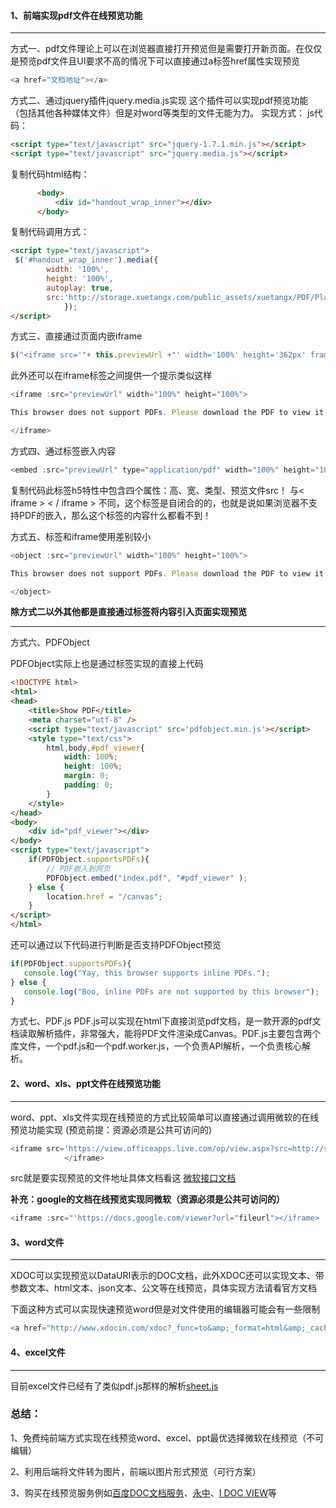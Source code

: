 #### 1、前端实现pdf文件在线预览功能

***

方式一、pdf文件理论上可以在浏览器直接打开预览但是需要打开新页面。在仅仅是预览pdf文件且UI要求不高的情况下可以直接通过a标签href属性实现预览

```javascript
<a href="文档地址"></a>
```

方式二、通过jquery插件jquery.media.js实现
这个插件可以实现pdf预览功能（包括其他各种媒体文件）但是对word等类型的文件无能为力。
实现方式：
js代码：

```html
<script type="text/javascript" src="jquery-1.7.1.min.js"></script>  
<script type="text/javascript" src="jquery.media.js"></script>
```

复制代码html结构：

```html
      <body>
          <div id="handout_wrap_inner"></div>
      </body>
```

复制代码调用方式：

```html
<script type="text/javascript">  
 $('#handout_wrap_inner').media({
		width: '100%',
		height: '100%',
		autoplay: true,
        src:'http://storage.xuetangx.com/public_assets/xuetangx/PDF/PlayerAPI_v1.0.6.pdf',
            }); 
</script>
```

方式三、直接通过页面内嵌iframe

```javascript
$("<iframe src='"+ this.previewUrl +"' width='100%' height='362px' frameborder='1'>").appendTo($(".video-handouts-preview"));
```

此外还可以在iframe标签之间提供一个提示类似这样

```javascript
<iframe :src="previewUrl" width="100%" height="100%">

This browser does not support PDFs. Please download the PDF to view it: <a :href="previewUrl">Download PDF</a>

</iframe>
```

方式四、通过标签嵌入内容

```javascript
<embed :src="previewUrl" type="application/pdf" width="100%" height="100%">
```

复制代码此标签h5特性中包含四个属性：高、宽、类型、预览文件src！
与< iframe > < / iframe > 不同，这个标签是自闭合的的，也就是说如果浏览器不支持PDF的嵌入，那么这个标签的内容什么都看不到！

方式五、标签和iframe使用差别较小

```javascript
<object :src="previewUrl" width="100%" height="100%">

This browser does not support PDFs. Please download the PDF to view it: <a :href="previewUrl">Download PDF</a>

</object>
```

**除方式二以外其他都是直接通过标签将内容引入页面实现预览**

***

方式六、PDFObject

PDFObject实际上也是通过标签实现的直接上代码

```html
<!DOCTYPE html>
<html>
<head>
    <title>Show PDF</title>
    <meta charset="utf-8" />
    <script type="text/javascript" src='pdfobject.min.js'></script>
    <style type="text/css">
        html,body,#pdf_viewer{
            width: 100%;
            height: 100%;
            margin: 0;
            padding: 0;
        }
    </style>
</head>
<body>
    <div id="pdf_viewer"></div>
</body>
<script type="text/javascript">
    if(PDFObject.supportsPDFs){
        // PDF嵌入到网页
        PDFObject.embed("index.pdf", "#pdf_viewer" );
    } else {
        location.href = "/canvas";
    }
</script>
</html>
```

还可以通过以下代码进行判断是否支持PDFObject预览

```javascript
if(PDFObject.supportsPDFs){
   console.log("Yay, this browser supports inline PDFs.");
} else {
   console.log("Boo, inline PDFs are not supported by this browser");
}
```

方式七、PDF.js
PDF.js可以实现在html下直接浏览pdf文档，是一款开源的pdf文档读取解析插件，非常强大，能将PDF文件渲染成Canvas。PDF.js主要包含两个库文件，一个pdf.js和一个pdf.worker.js，一个负责API解析，一个负责核心解析。

#### 2、word、xls、ppt文件在线预览功能

***

word、ppt、xls文件实现在线预览的方式比较简单可以直接通过调用微软的在线预览功能实现 (预览前提：资源必须是公共可访问的)

```javascript
<iframe src='https://view.officeapps.live.com/op/view.aspx?src=http://storage.xuetangx.com/public_assets/xuetangx/PDF/1.xls' width='100%' height='100%' frameborder='1'>
			</iframe>
```

src就是要实现预览的文件地址具体文档看这 [微软接口文档](https://link.juejin.cn/?target=https%3A%2F%2Fblogs.office.com%2Fen-us%2F2013%2F04%2F10%2Foffice-web-viewer-view-office-documents-in-a-browser%2F%3Feu%3Dtrue)

**补充：google的文档在线预览实现同微软（资源必须是公共可访问的）**

```javascript
<iframe :src="'https://docs.google.com/viewer?url="fileurl"></iframe>
```

#### 3、word文件

***

XDOC可以实现预览以DataURI表示的DOC文档，此外XDOC还可以实现文本、带参数文本、html文本、json文本、公文等在线预览，具体实现方法请看官方文档

下面这种方式可以实现快速预览word但是对文件使用的编辑器可能会有一些限制

```javascript
<a href="http://www.xdocin.com/xdoc?_func=to&amp;_format=html&amp;_cache=1&amp;_xdoc=http://www.xdocin.com/demo/demo.docx" target="_blank" rel="nofollow">XDOC</a>
```

#### 4、excel文件

***

目前excel文件已经有了类似pdf.js那样的解析[sheet.js](https://link.juejin.cn/?target=https%3A%2F%2Fgithub.com%2Fsheetjs%2Fjs-xlsx)

### 总结：

1、免费纯前端方式实现在线预览word、excel、ppt最优选择微软在线预览（不可编辑）

2、利用后端将文件转为图片，前端以图片形式预览（可行方案）

3、购买在线预览服务例如[百度DOC文档服务](https://link.juejin.cn/?target=https%3A%2F%2Fcloud.baidu.com%2Fproduct%2Fdoc.html%3Ftrack%3Dcp%3Ansem%257Cpf%3Apc%257Cpp%3Adoc%257Cpu%3Along%257Cci%3A%257Ckw%3A118945)、[永中](https://link.juejin.cn/?target=http%3A%2F%2Fdcs.yozosoft.com%2Fhelp.html)、[I DOC VIEW](https://link.juejin.cn/?target=https%3A%2F%2Fwww.idocv.com%2Fdocs.html)等

